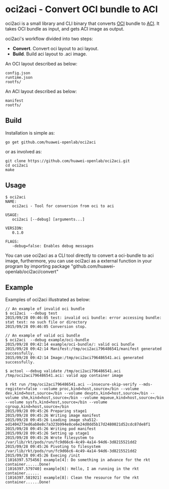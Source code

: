 # oci2aci - Convert OCI bundle to ACI

oci2aci is a small library and CLI binary that converts [OCI](https://github.com/opencontainers/specs) bundle to
[ACI](https://github.com/appc/spec/blob/master/SPEC.md#app-container-image). It takes OCI bundle as input, and gets ACI image as output.

oci2aci's workflow divided into two steps:
- **Convert**. Convert oci layout to aci layout.
- **Build**. Build aci layout to .aci image.

An OCI layout described as below:
```
config.json
runtime.json
rootfs/
```

An ACI layout described as below:
```
manifest
rootfs/
```

## Build

Installation is simple as:

	go get github.com/huawei-openlab/oci2aci

or as involved as:

	git clone https://github.com/huawei-openlab/oci2aci.git
	cd oci2aci
	make
	
## Usage

```
$ oci2aci
NAME:
   oci2aci - Tool for conversion from oci to aci

USAGE:
   oci2aci [--debug] [arguments...]

VERSION:
   0.1.0

FLAGS:
   -debug=false: Enables debug messages

```
You can use oci2aci as a CLI tool directly to convert a oci-bundle to aci image, furthermore, you can use oci2aci as a external function in your program by importing package "github.com/huawei-openlab/oci2aci/convert"
## Example

Examples of oci2aci illustrated as below:
```
// An example of invalid oci bundle
$ oci2aci  --debug test
2015/09/28 09:46:05 test: invalid oci bundle: error accessing bundle: stat test: no such file or directory
2015/09/28 09:46:05 Conversion stop.

// An example of valid oci bundle
$ oci2aci  --debug example/oci-bundle
2015/09/28 09:42:14 example/oci-bundle/: valid oci bundle
2015/09/28 09:42:14 Manifest:/tmp/oci2aci796486541/manifest generated successfully.
2015/09/28 09:42:14 Image:/tmp/oci2aci796486541.aci generated successfully.

$ actool --debug validate /tmp/oci2aci796486541.aci
/tmp/oci2aci796486541.aci: valid app container image

$ rkt run /tmp/oci2aci796486541.aci --insecure-skip-verify --mds-register=false --volume proc,kind=host,source=/bin --volume dev,kind=host,source=/bin --volume devpts,kind=host,source=/bin --volume shm,kind=host,source=/bin --volume mqueue,kind=host,source=/bin --volume sysfs,kind=host,source=/bin --volume cgroup,kind=host,source=/bin
2015/09/28 09:45:26 Preparing stage1
2015/09/28 09:45:26 Writing image manifest
2015/09/28 09:45:26 Loading image sha512-ed1404273ed6ab8e8c7a323b994e8ce6e24d0dd5b17d2480021d52cdc87de8f1
2015/09/28 09:45:26 Writing pod manifest
2015/09/28 09:45:26 Setting up stage1
2015/09/28 09:45:26 Wrote filesystem to /var/lib/rkt/pods/run/fc9d66c6-4c49-4a14-94d6-3d8215521dd2
2015/09/28 09:45:26 Pivoting to filesystem /var/lib/rkt/pods/run/fc9d66c6-4c49-4a14-94d6-3d8215521dd2
2015/09/28 09:45:26 Execing /init
[1016397.575456] example[4]: Do something in advance for the rkt container......Done!
[1016397.579740] example[6]: Hello, I am running in the rkt container......
[1016397.581921] example[8]: Clean the resource for the rkt container......Done!

```
